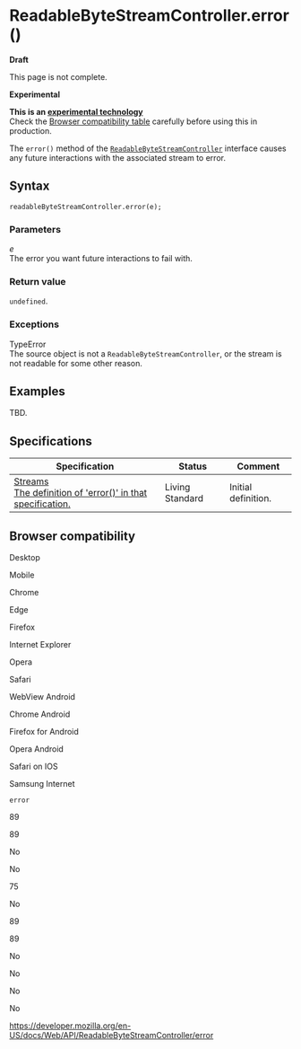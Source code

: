 ReadableByteStreamController.error()
====================================

**Draft**

This page is not complete.

**Experimental**

**This is an [experimental technology](https://developer.mozilla.org/en-US/docs/MDN/Guidelines/Conventions_definitions#experimental)**  
Check the [Browser compatibility table](#browser_compatibility) carefully before using this in production.

The `error()` method of the [`ReadableByteStreamController`](../readablebytestreamcontroller) interface causes any future interactions with the associated stream to error.

Syntax
------

    readableByteStreamController.error(e);

### Parameters

*e*  
The error you want future interactions to fail with.

### Return value

`undefined`.

### Exceptions

TypeError  
The source object is not a `ReadableByteStreamController`, or the stream is not readable for some other reason.

Examples
--------

TBD.

Specifications
--------------

<table><thead><tr class="header"><th>Specification</th><th>Status</th><th>Comment</th></tr></thead><tbody><tr class="odd"><td><a href="https://streams.spec.whatwg.org/#rbs-controller-error">Streams<br />
<span class="small">The definition of 'error()' in that specification.</span></a></td><td><span class="spec-living">Living Standard</span></td><td>Initial definition.</td></tr></tbody></table>

Browser compatibility
---------------------

Desktop

Mobile

Chrome

Edge

Firefox

Internet Explorer

Opera

Safari

WebView Android

Chrome Android

Firefox for Android

Opera Android

Safari on IOS

Samsung Internet

`error`

89

89

No

No

75

No

89

89

No

No

No

No

<a href="https://developer.mozilla.org/en-US/docs/Web/API/ReadableByteStreamController/error" class="_attribution-link">https://developer.mozilla.org/en-US/docs/Web/API/ReadableByteStreamController/error</a>
